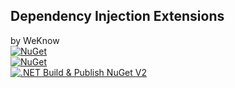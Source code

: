 ## Dependency Injection Extensions 
by WeKnow  
[![NuGet](https://img.shields.io/nuget/v/Weknow.DI.Extensions.svg)](https://www.nuget.org/packages/Weknow.DI.Extensions/)  
[![NuGet](https://img.shields.io/nuget/v/Weknow.DI.Extensions.Contracts.svg)](https://www.nuget.org/packages/Weknow.DI.Extensions.Contracts/)  
[![.NET Build & Publish NuGet V2](https://github.com/weknow-network/Weknow-DI-Extensions/actions/workflows/build-publish.yml/badge.svg)](https://github.com/weknow-network/Weknow-DI-Extensions/actions/workflows/build-publish.yml)
